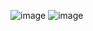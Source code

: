 ![image](https://github.com/Rahul-chaurasiya/Leetcode-Practice-Problem/assets/77222540/4bd77488-05ab-486a-8040-81cb7d18854b)
![image](https://github.com/Rahul-chaurasiya/Leetcode-Practice-Problem/assets/77222540/f696c26d-3232-41bb-9876-357004f38053)
